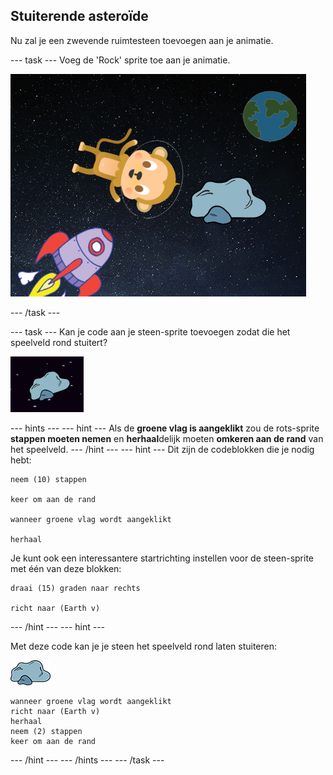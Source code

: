 ## Stuiterende asteroïde

Nu zal je een zwevende ruimtesteen toevoegen aan je animatie.

\--- task \--- Voeg de 'Rock' sprite toe aan je animatie.

![Een steen-sprite toevoegen](images/space-rock-sprite.png)

\--- /task \---

\--- task \--- Kan je code aan je steen-sprite toevoegen zodat die het speelveld rond stuitert?

![Een stuiterende steen testen](images/space-bounce-test.png)

\--- hints \--- \--- hint \--- Als de **groene vlag is aangeklikt** zou de rots-sprite **stappen moeten nemen** en **herhaal**delijk moeten **omkeren aan de rand** van het speelveld. \--- /hint \--- \--- hint \--- Dit zijn de codeblokken die je nodig hebt:

```blocks3
neem (10) stappen

keer om aan de rand

wanneer groene vlag wordt aangeklikt

herhaal
```

Je kunt ook een interessantere startrichting instellen voor de steen-sprite met één van deze blokken:

```blocks3
draai (15) graden naar rechts

richt naar (Earth v)
```

\--- /hint \--- \--- hint \---

Met deze code kan je je steen het speelveld rond laten stuiteren:

![Steen-sprite](images/sprite-rock.png)

```blocks3
wanneer groene vlag wordt aangeklikt
richt naar (Earth v)
herhaal 
neem (2) stappen
keer om aan de rand
```

\--- /hint \--- \--- /hints \--- \--- /task \---